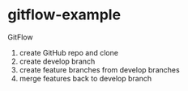 # gitflow-example

GitFlow
1. create GitHub repo and clone
2. create develop branch
3. create feature branches from develop branches
4. merge features back to develop branch